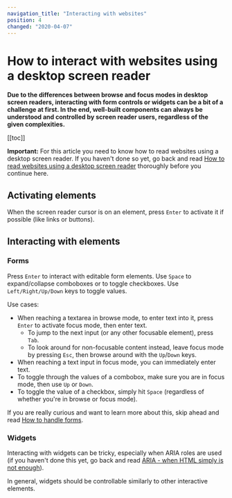```yaml
---
navigation_title: "Interacting with websites"
position: 4
changed: "2020-04-07"
---
```


# How to interact with websites using a desktop screen reader

**Due to the differences between browse and focus modes in desktop screen readers, interacting with form controls or widgets can be a bit of a challenge at first. In the end, well-built components can always be understood and controlled by screen reader users, regardless of the given complexities.**

[[toc]]

**Important:** For this article you need to know how to read websites using a desktop screen reader. If you haven't done so yet, go back and read [How to read websites using a desktop screen reader](/knowledge/screen-readers/desktop/reading-websites/) thoroughly before you continue here.

## Activating elements

When the screen reader cursor is on an element, press `Enter` to activate it if possible (like links or buttons).

## Interacting with elements

### Forms

Press `Enter` to interact with editable form elements. Use `Space` to expand/collapse comboboxes or to toggle checkboxes. Use `Left/Right/Up/Down` keys to toggle values.

Use cases:

- When reaching a textarea in browse mode, to enter text into it, press `Enter` to activate focus mode, then enter text.
    - To jump to the next input (or any other focusable element), press `Tab`.
    - To look around for non-focusable content instead, leave focus mode by pressing `Esc`, then browse around with the `Up`/`Down` keys.
- When reaching a text input in focus mode, you can immediately enter text.
- To toggle through the values of a combobox, make sure you are in focus mode, then use `Up` or `Down`.
- To toggle the value of a checkbox, simply hit `Space` (regardless of whether you're in browse or focus mode).

If you are really curious and want to learn more about this, skip ahead and read [How to handle forms](/examples/forms/handling).

### Widgets

Interacting with widgets can be tricky, especially when ARIA roles are used (if you haven't done this yet, go back and read [ARIA - when HTML simply is not enough](/knowledge/aria)).

In general, widgets should be controllable similarly to other interactive elements.
